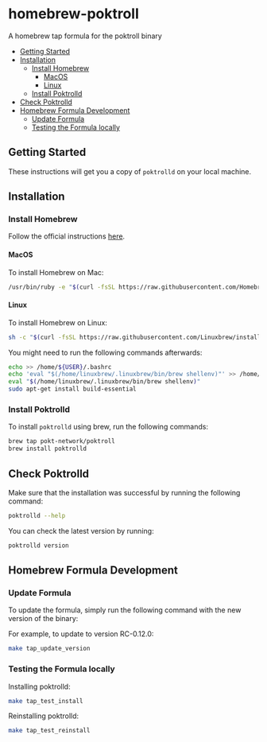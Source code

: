 # homebrew-poktroll <!-- omit in toc -->

A homebrew tap formula for the poktroll binary

- [Getting Started](#getting-started)
- [Installation](#installation)
  - [Install Homebrew](#install-homebrew)
    - [MacOS](#macos)
    - [Linux](#linux)
  - [Install Poktrolld](#install-poktrolld)
- [Check Poktrolld](#check-poktrolld)
- [Homebrew Formula Development](#homebrew-formula-development)
  - [Update Formula](#update-formula)
  - [Testing the Formula locally](#testing-the-formula-locally)

## Getting Started

These instructions will get you a copy of `poktrolld` on your local machine.

## Installation

### Install Homebrew

Follow the official instructions [here](https://brew.sh/).

#### MacOS

To install Homebrew on Mac:

```bash
/usr/bin/ruby -e "$(curl -fsSL https://raw.githubusercontent.com/Homebrew/install/master/install)"
```

#### Linux

To install Homebrew on Linux:

```bash
sh -c "$(curl -fsSL https://raw.githubusercontent.com/Linuxbrew/install/master/install.sh)"
```

You might need to run the following commands afterwards:

```bash
echo >> /home/${USER}/.bashrc
echo 'eval "$(/home/linuxbrew/.linuxbrew/bin/brew shellenv)"' >> /home/${USER}/.bashrc
eval "$(/home/linuxbrew/.linuxbrew/bin/brew shellenv)"
sudo apt-get install build-essential
```

### Install Poktrolld

To install `poktrolld` using brew, run the following commands:

```bash
brew tap pokt-network/poktroll
brew install poktrolld
```

## Check Poktrolld

Make sure that the installation was successful by running the following command:

```bash
poktrolld --help
```

You can check the latest version by running:

```bash
poktrolld version
```

## Homebrew Formula Development

### Update Formula

To update the formula, simply run the following command with the new version of the binary:

For example, to update to version RC-0.12.0:

```bash
make tap_update_version
```

### Testing the Formula locally

Installing poktrolld:

```bash
make tap_test_install
```

Reinstalling poktrolld:

```bash
make tap_test_reinstall
```
